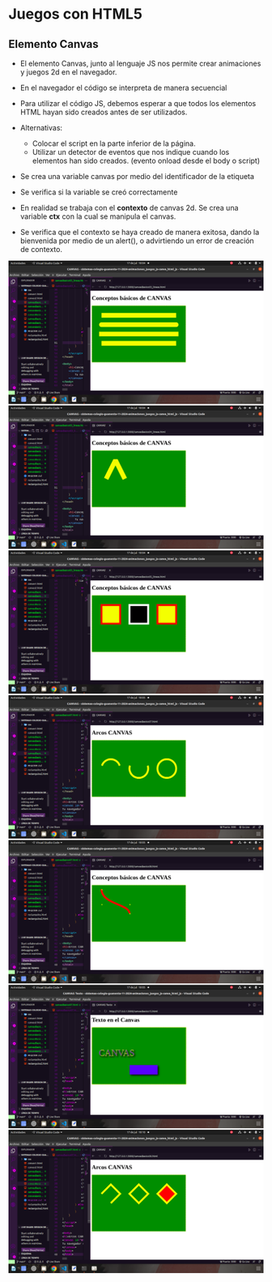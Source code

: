 # Juegos con HTML5

## Elemento Canvas

- El elemento Canvas, junto al lenguaje JS nos permite crear animaciones y juegos 2d en el navegador.

- En el navegador el código se interpreta de manera secuencial

- Para utilizar el código JS, debemos esperar a que todos los elementos HTML hayan sido creados antes de ser utilizados.

- Alternativas:
    - Colocar el script en la parte inferior de la página.
    - Utilizar un detector de eventos que nos indique cuando los elementos han sido creados. (evento onload desde el body o script)

- Se crea una variable canvas por medio del identificador de la etiqueta
- Se verifica si la variable se creó correctamente
- En realidad se trabaja con el **contexto** de canvas 2d. Se crea una variable **ctx** con la cual se manipula el canvas.
- Se verifica que el contexto se haya creado de manera exitosa, dando la bienvenida por medio de un alert(), o advirtiendo un error de creación de contexto.

![Captura 1](captura1.png "Captura")
![Captura 2](captura2.png "Captura")
![Captura 3](captura3.png "Captura")
![Captura 4](captura4.png "Captura")
![Captura 5](captura5.png "Captura")
![Captura 6](captura6.png "Captura")
![Captura 7](captura7.png "Captura")